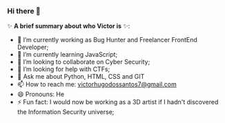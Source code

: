 ### Hi there 👋

✨ **A brief summary about who Victor is** ✨:

- 🔭 I’m currently working as Bug Hunter and Freelancer FrontEnd Developer;
- 🌱 I’m currently learning JavaScript;
- 👯 I’m looking to collaborate on Cyber Security;
- 🤔 I’m looking for help with CTFs;
- 💬 Ask me about Python, HTML, CSS and GIT
- 📫 How to reach me: victorhugodossantos7@gmail.com
- 😄 Pronouns: He
- ⚡ Fun fact: I would now be working as a 3D artist if I hadn't discovered the Information Security universe;
